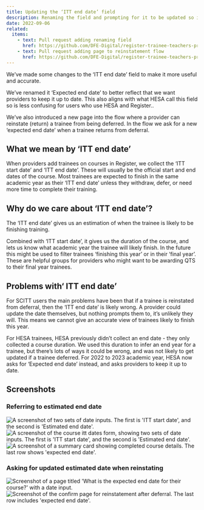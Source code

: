 ```yaml
---
title: Updating the ‘ITT end date’ field
description: Renaming the field and prompting for it to be updated so it stays up to date
date: 2022-09-06
related:
  items:
    - text: Pull request adding renaming field
      href: https://github.com/DFE-Digital/register-trainee-teachers-prototype/pull/556
    - text: Pull request adding page to reinstatement flow
      href: https://github.com/DFE-Digital/register-trainee-teachers-prototype/pull/558
---
```


We’ve made some changes to the ‘ITT end date’ field to make it more useful and accurate.

We’ve renamed it ‘Expected end date’ to better reflect that we want providers to keep it up to date. This also aligns with what HESA call this field so is less confusing for users who use HESA and Register..

We’ve also introduced a new page into the flow where a provider can reinstate (return) a trainee from being deferred. In the flow we ask for a new ‘expected end date’ when a trainee returns from deferral.

## What we mean by ‘ITT end date’

When providers add trainees on courses in Register, we collect the ‘ITT start date’ and ‘ITT end date’. These will usually be the official start and end dates of the course. Most trainees are expected to finish in the same academic year as their ‘ITT end date’ unless they withdraw, defer, or need more time to complete their training.

## Why do we care about ‘ITT end date’?

The ‘ITT end date’ gives us an estimation of when the trainee is likely to be finishing training.

Combined with ‘ITT start date’, it gives us the duration of the course, and lets us know what academic year the trainee will likely finish. In the future this might be used to filter trainees ‘finishing this year’ or in their ‘final year’. These are helpful groups for providers who might want to be awarding QTS to their final year trainees.

## Problems with‘ ITT end date’

For SCITT users the main problems have been that if a trainee is reinstated from deferral, then the ‘ITT end date’ is likely wrong. A provider could update the date themselves, but nothing prompts them to, it’s unlikely they will. This means we cannot give an accurate view of trainees likely to finish this year.

For HESA trainees, HESA previously didn’t collect an end date - they only collected a course duration. We used this duration to infer an end year for a trainee, but there’s lots of ways it could be wrong, and was not likely to get updated if a trainee deferred. For 2022 to 2023 academic year, HESA now asks for ‘Expected end date’ instead, and asks providers to keep it up to date.

## Screenshots

### Referring to estimated end date

![A screenshot of two sets of date inputs. The first is 'ITT start date', and the second is 'Estimated end date'.](1.manual-course-details-form.png)
![A screenshot of the course itt dates form, showing two sets of date inputs. The first is 'ITT start date', and the second is 'Estimated end date'.](2.publish-course-dates-form.png)
![A screenshot of a summary card showing completed course details. The last row shows 'expected end date'.](3.course-details-summary-card.png)


### Asking for updated estimated date when reinstating

![Screenshot of a page titled 'What is the expected end date for their course?' with a date input.](4.updating-estimated-end-date-after-deferral.png)
![Screenshot of the confirm page for reinstatement after deferral. The last row includes 'expected end date'.](5.summary-card-reinstatement.png)
